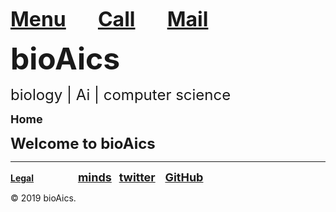 <strong><font size="6"><a href="https://bioaics.github.io/menu">Menu</a></font></strong>&nbsp;&nbsp;&nbsp;&nbsp;&nbsp;&nbsp;&nbsp;&nbsp;&nbsp;&nbsp;&nbsp;&nbsp;
<strong><font size="6"><a href="tel:+31685842325">Call</a></font></strong>&nbsp;&nbsp;&nbsp;&nbsp;&nbsp;&nbsp;&nbsp;&nbsp;&nbsp;&nbsp;&nbsp;&nbsp;
<strong><font size="6"><a href="mailto:bioaics.x@gmail.com">Mail</a></font></strong>

<p><strong><font size="7">bioAics</font></strong><p>
<p><font size="5">biology | Ai | computer science</font></p>
<p><strong><font size="4">Home</font></strong></P>
<p><strong><font size="5">Welcome to bioAics</font></strong></P>
<hr>
<p><strong><a href="https://bioaics.github.io/legal">Legal</a></strong>&nbsp;&nbsp;&nbsp;&nbsp;&nbsp;&nbsp;&nbsp;&nbsp;&nbsp;&nbsp;&nbsp;&nbsp;&nbsp;&nbsp;&nbsp;&nbsp;&nbsp;&nbsp;<strong><font size="4"><a href="https://www.minds.com/bioaics" target="_blank">minds</a></font></strong>&nbsp;&nbsp;&nbsp;<strong><font size="4"><a href="https://twitter.com/bioAics" target="_blank">twitter</a></font></strong>&nbsp;&nbsp;&nbsp;
<strong><font size="4"><a href="https://github.com/bioaics" target="_blank">GitHub</a></font></strong></P>
© 2019 bioAics.
